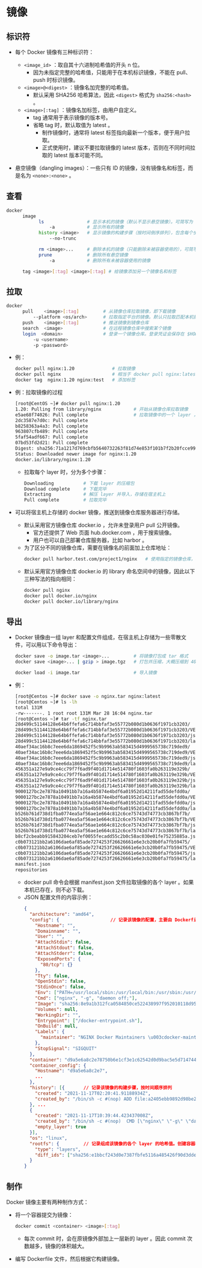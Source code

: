 # 镜像

## 标识符

- 每个 Docker 镜像有三种标识符：
  - `<image_id>` ：取自其十六进制哈希值的开头 n 位。
    - 因为未指定完整的哈希值，只能用于在本机标识镜像，不能在 pull、push 时标识镜像。
  - `<image>@<digest>` ：镜像名加完整的哈希值。
    - 默认采用 SHA256 哈希算法，因此 `<digest>` 格式为 `sha256:<hash>` 。
  - `<image>[:tag]` ：镜像名加标签，由用户自定义。
    - tag 通常用于表示镜像的版本号。
    - 省略 tag 时，默认取值为 latest 。
      - 制作镜像时，通常将 latest 标签指向最新一个版本，便于用户拉取。
      - 正式使用时，建议不要拉取镜像的 latest 版本，否则在不同时间拉取的 latest 版本可能不同。

- 悬空镜像（dangling images）：一些只有 ID 的镜像，没有镜像名和标签，而是名为 `<none>:<none>` 。

## 查看

```sh
docker
      image
            ls                # 显示本机的镜像（默认不显示悬空镜像）。可简写为 docker images 命令
                -a            # 显示所有的镜像
            history <image>   # 显示镜像的构建步骤（按时间倒序排列），包含每个步骤增加的 layer 大小
                --no-trunc

            rm <image>...     # 删除本机的镜像（只能删除未被容器使用的），可简写为 docker rmi 命令
            prune             # 删除所有悬空镜像
                -a            # 删除所有未被容器使用的镜像

      tag <image>[:tag] <image>[:tag] # 给镜像添加另一个镜像名和标签
```

## 拉取

```sh
docker
      pull    <image>[:tag]         # 从镜像仓库拉取镜像，即下载镜像
          --platform <os/arch>      # 拉取指定平台的镜像。默认只拉取匹配本机操作系统的镜像
      push    <image>[:tag]         # 推送镜像到镜像仓库
      search  <image>               # 在远程镜像仓库中搜索某个镜像
      login  <domain>               # 登录一个镜像仓库。登录凭证会保存在 $HOME/.docker/config.json 中
          -u <username>
          -p <password>
```
- 例：
  ```sh
  docker pull nginx:1.20              # 拉取镜像
  docker pull nginx                   # 相当于 docker pull nginx:latest
  docker tag  nginx:1.20 nginx:test   # 添加标签
  ```
- 例：拉取镜像的过程
  ```sh
  [root@CentOS ~]# docker pull nginx:1.20
  1.20: Pulling from library/nginx            # 开始从镜像仓库拉取镜像
  e5ae68f74026: Pull complete                 # 拉取镜像中的一个 layer ，如果本机已存在则不会拉取
  2dc3587e7d0c: Pull complete
  b8258363a4a3: Pull complete
  963807cfb489: Pull complete
  5faf54adf667: Pull complete
  07bd53fd2d21: Pull complete
  Digest: sha256:71a1217d769cbfb5640732263f81d74e853f101b7f2b20fcce991a22e68adbc7   # 检验整个镜像的哈希值
  Status: Downloaded newer image for nginx:1.20
  docker.io/library/nginx:1.20
  ```
  - 拉取每个 layer 时，分为多个步骤：
    ```sh
    Downloading           # 下载 layer 的压缩包
    Download complete     # 下载完毕
    Extracting            # 解压 layer 并导入，存储在宿主机上
    Pull complete         # 拉取完毕
    ```

- 可以将宿主机上存储的 docker 镜像，推送到镜像仓库服务器进行存储。
  - 默认采用官方镜像仓库 docker.io ，允许未登录用户 pull 公开镜像。
    - 官方还提供了 Web 页面 hub.docker.com ，用于搜索镜像。
    - 用户也可以自己部署仓库服务器，比如 harbor 。
  - 为了区分不同的镜像仓库，需要在镜像名的前面加上仓库地址：
    ```sh
    docker pull harbor.test.com/project1/nginx   # 使用指定的镜像仓库，格式为 <仓库域名>/<命名空间>/<镜像名>
    ```
  - 默认采用官方镜像仓库 docker.io 的 library 命名空间中的镜像，因此以下三种写法的指向相同：
    ```sh
    docker pull nginx
    docker pull docker.io/nginx
    docker pull docker.io/library/nginx
    ```

## 导出

- Docker 镜像由一组 layer 和配置文件组成，在宿主机上存储为一些零散文件，可以用以下命令导出：
  ```sh
  docker save -o image.tar <image>...         # 将镜像打包成 tar 格式
  docker save <image>... | gzip > image.tgz   # 打包并压缩，大概压缩到 40% 大小

  docker load -i image.tar                    # 导入镜像
  ```
- 例：
  ```sh
  [root@Centos ~]# docker save -o nginx.tar nginx:latest
  [root@Centos ~]# ls -lh
  total 131M
  -rw-------. 1 root root 131M Mar 28 16:04 nginx.tar
  [root@Centos ~]# tar -tf nginx.tar
  28d499c51144128e64b6ffefa6c714bbfaf3e55772b080d1b0636f1971cb3203/           # 每个目录对应一层 layer 。目录名是此时导出文件的哈希值，并不等于 layer.tar 的哈希值
  28d499c51144128e64b6ffefa6c714bbfaf3e55772b080d1b0636f1971cb3203/VERSION    # 该 layer 的格式规范，目前为 1.0
  28d499c51144128e64b6ffefa6c714bbfaf3e55772b080d1b0636f1971cb3203/json       # 该 layer 的配置文件，记录了其 id、父级 layer 的 id、构建时的 container_config
  28d499c51144128e64b6ffefa6c714bbfaf3e55772b080d1b0636f1971cb3203/layer.tar  # 该 layer 包含的所有文件
  40aef34ac16b8c7eee6da1869452f5c9b9963ab583415d4999565738c719ded9/
  40aef34ac16b8c7eee6da1869452f5c9b9963ab583415d4999565738c719ded9/VERSION
  40aef34ac16b8c7eee6da1869452f5c9b9963ab583415d4999565738c719ded9/json
  40aef34ac16b8c7eee6da1869452f5c9b9963ab583415d4999565738c719ded9/layer.tar
  456351a127e9a9ce4cc79f7f6ad9f401d1714e514780f1603fa0b263119e329b/
  456351a127e9a9ce4cc79f7f6ad9f401d1714e514780f1603fa0b263119e329b/VERSION
  456351a127e9a9ce4cc79f7f6ad9f401d1714e514780f1603fa0b263119e329b/json
  456351a127e9a9ce4cc79f7f6ad9f401d1714e514780f1603fa0b263119e329b/layer.tar
  9000127bc2e7878a10491bb7a16a4b5874e4bdf6a01952d14211fad55defdd0a/
  9000127bc2e7878a10491bb7a16a4b5874e4bdf6a01952d14211fad55defdd0a/VERSION
  9000127bc2e7878a10491bb7a16a4b5874e4bdf6a01952d14211fad55defdd0a/json
  9000127bc2e7878a10491bb7a16a4b5874e4bdf6a01952d14211fad55defdd0a/layer.tar
  b526b761d738d1fba0774ea5af56ae1e664c812c6ce75743d74773cb3867bf7b/
  b526b761d738d1fba0774ea5af56ae1e664c812c6ce75743d74773cb3867bf7b/VERSION
  b526b761d738d1fba0774ea5af56ae1e664c812c6ce75743d74773cb3867bf7b/json
  b526b761d738d1fba0774ea5af56ae1e664c812c6ce75743d74773cb3867bf7b/layer.tar
  b8cf2cbeabb915843204ceb7ef0055fecadd55c2b0c58ac030e01fe75235885a.json       # 一个以镜像哈希值为名的 JSON 文件，记录该镜像的详细配置
  c0b073121bb2a6106dae6af85ade7274253f26626661e6e3cb20b0fa7fb59475/
  c0b073121bb2a6106dae6af85ade7274253f26626661e6e3cb20b0fa7fb59475/VERSION
  c0b073121bb2a6106dae6af85ade7274253f26626661e6e3cb20b0fa7fb59475/json
  c0b073121bb2a6106dae6af85ade7274253f26626661e6e3cb20b0fa7fb59475/layer.tar
  manifest.json                                                               # 镜像的内容清单，记录了镜像名、tag、JSON 配置文件的路径、各个 layer 的路径
  repositories
  ```
  - docker pull 命令会根据 manifest.json 文件拉取镜像的各个 layer 。如果本机已存在，则不必下载。
  - JSON 配置文件的内容示例：
    ```json
    {
      "architecture": "amd64",
      "config": {                   // 记录该镜像的配置，主要由 Dockerfile 决定
        "Hostname": "",
        "Domainname": "",
        "User": "",
        "AttachStdin": false,
        "AttachStdout": false,
        "AttachStderr": false,
        "ExposedPorts": {
          "80/tcp": {}
        },
        "Tty": false,
        "OpenStdin": false,
        "StdinOnce": false,
        "Env": ["PATH=/usr/local/sbin:/usr/local/bin:/usr/sbin:/usr/bin:/sbin:/bin", "NGINX_VERSION=1.20.2", "NJS_VERSION=0.7.0", "PKG_RELEASE=1~bullseye"],
        "Cmd": ["nginx", "-g", "daemon off;"],
        "Image": "sha256:8e9a1b312fca0584850ce522438997f952010118d95f408add7eed34b8a2462d",
        "Volumes": null,
        "WorkingDir": "",
        "Entrypoint": ["/docker-entrypoint.sh"],
        "OnBuild": null,
        "Labels": {
          "maintainer": "NGINX Docker Maintainers \u003cdocker-maint@nginx.com\u003e"
        },
        "StopSignal": "SIGQUIT"
      },
      "container": "d9a5e6a8c2e78750b6e1cf3e1c62542d0d9bac5e5d714744a652974b20b3f987",    // 记录构建镜像时的最后一个中间容器
      "container_config": {
        "Hostname": "d9a5e6a8c2e7",
        ...
      },
      "history": [{       // 记录该镜像的构建步骤，按时间顺序排列
        "created": "2021-11-17T02:20:41.91188934Z",
        "created_by": "/bin/sh -c #(nop) ADD file:a2405ebb9892d98be2eb585f6121864d12b3fd983ebf15e5f0b7486e106a79c6 in / "
      }, ...
      {
        "created": "2021-11-17T10:39:44.423437008Z",
        "created_by": "/bin/sh -c #(nop)  CMD [\"nginx\" \"-g\" \"daemon off;\"]",
        "empty_layer": true
      }],
      "os": "linux",
      "rootfs": {         // 记录组成该镜像的各个 layer 的哈希值。创建容器时需要按先后顺序载入这些 layer ，生成 RootFS 文件系统
        "type": "layers",
        "diff_ids": ["sha256:e1bbcf243d0e7387fbfe5116a485426f90d3ddeb0b1738dca4e3502b6743b325", "sha256:72e7342f59d8d99e69f1a39796e9023fee99f2b9c72bfe75cd7cc8c86b43c918", ...]
      }
    }
    ```

## 制作

Docker 镜像主要有两种制作方式：
- 将一个容器提交为镜像：
  ```sh
  docker commit <container> <image>[:tag]
  ```
  - 每次 commit 时，会在原镜像外部加上一层新的 layer 。因此 commit 次数越多，镜像的体积越大。

- 编写 Dockerfile 文件，然后根据它构建镜像。

